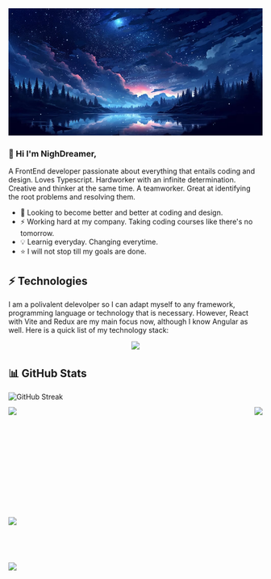 <img class="dashboard-img" alt="Hello, I'm NigthDreamer." src="./assets/night-sky.png" />

### &#x1f44b; Hi I'm NighDreamer,

A FrontEnd developer passionate about everything that entails coding and design. Loves 
Typescript. Hardworker with an infinite determination. Creative and thinker at the same
time. A teamworker. Great at identifying the root problems and resolving them.

- 🌱 Looking to become better and better at coding and design.
- ⚡ Working hard at my company. Taking coding courses like there's no tomorrow.
- 💡 Learnig everyday. Changing everytime.
- ⭐ I will not stop till my goals are done.


## &#x26a1; Technologies

I am a polivalent delevolper so I can adapt myself to any framework, programming language or 
technology that is necessary. However, React with Vite and Redux are my main focus now, although
I know Angular as well. Here is a quick list of my technology stack:

<p align="center">
  <img src="https://skillicons.dev/icons?i=react,angular,redux,vite,ts,js,git" />
</p>

## &#x1f4ca; GitHub Stats

<div
  style="
    display: flex;
    flex-direction: column;
    justify-content: space-between;
    width: 100%;
    gap: 12px;
  "
>
  <img
    width="100%"
    src="https://github-readme-streak-stats.herokuapp.com?user=nigthdreamer&theme=github-dark-blue&mode=weekly"
    alt="GitHub Streak"
  />

  <div class="stats" style="display: flex; justify-content: space-between; width: 100%">
    <img 
      height="206" 
      src="https://github-readme-stats.vercel.app/api?username=nigthdreamer&show_icons=true&theme=github_dark"
    />
    <img 
      height="206" 
      src="https://github-readme-stats.vercel.app/api/top-langs?username=nigthdreamer&layout=compact&langs_count=8&card_width=320&theme=github_dark"
    />
  </div>

  <div>
    <img
      width="100%"
      src="https://github-profile-trophy.vercel.app/?username=nigthdreamer&theme=darkhub&row=1&column=6&margin-w=12"
    />
  </div> 
  
  ##

  <div>
    <img width="20%" src="https://komarev.com/ghpvc/?username=nigthdreamer&color=blue">
  </div>

</div>